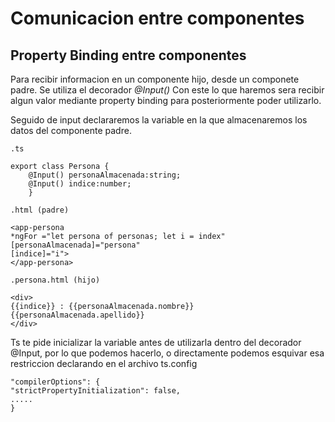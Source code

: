 # Comunicacion entre componentes


## Property Binding entre componentes

Para recibir informacion en un componente hijo, desde un componete padre. Se utiliza el decorador *@Input()*
Con este lo que haremos sera recibir algun valor mediante property binding para posteriormente poder utilizarlo.

Seguido de input declararemos la variable en la que almacenaremos los datos del componente padre.

    .ts

    export class Persona {
        @Input() personaAlmacenada:string;
        @Input() indice:number;
        } 

    .html (padre)

    <app-persona
    *ngFor ="let persona of personas; let i = index"
    [personaAlmacenada]="persona"
    [indice]="i">
    </app-persona>

    .persona.html (hijo)

    <div>
    {{indice}} : {{personaAlmacenada.nombre}} {{personaAlmacenada.apellido}}
    </div>



Ts te pide inicializar la variable antes de utilizarla dentro del decorador @Input, por lo que podemos hacerlo, o directamente podemos esquivar esa restriccion declarando en el archivo ts.config

    "compilerOptions": {
    "strictPropertyInitialization": false,
    .....
    }


         



